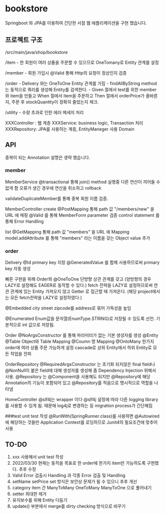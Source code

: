 # bookstore

Springboot 와 JPA를 이용하여 간단한 서점 웹 애플리케이션을 구현 했습니다.

## 프로젝트 구조

/src/main/java/shop/bookstore
  
  /item - 한 회원이 여러 상품을 주문할 수 있으므로 OneTomany로 Entity 관계를 설정
  
  /member - 회원 가입시 @Valid 통해 Http의 요청이 정상인지 검증
  
  /order - Delivery 와는 OneToOne Entity 관계를 가짐
         - findAllByString method는 동적으로 쿼리를 생성해 Entity를 검색한다.
         - Given 절에서 test를 위한 member와 item을 만들고 When 절에서 item을 주문하고 Then 절에서 orderPrice가 올바른지, 주문 후 stockQuantity이 정확히 줄었는지 체크.
  
  /utility - 수량 초과로 인한 에러 메세지 처리
  
  XXXController :  웹 계층
  XXXService: business logic, Transaction 처리
  XXXRepository: JPA를 사용하는 계층, EntityManeger 사용
  Domain


## API
중복이 되는 Annotation 설명은 생략 했습니다.

### member

MemberService
@transactional 통해
join() method 실행중 다른 연산이 끼어들 수 없게 함
오류가 생긴 경우에 연산을 취소하고 rollback

validateDuplicateMember를 통해 중복 회원 이름 검증.

MemberController
create
@PostMapping 통해 path 값 "/members/new" 을 URL 에 매핑
@Valid 를 통해 MemberForm parameter 검증
control statement 를 통해 Error Handling

list
@GetMapping 통해 path 값 "members" 을 URL 에 Mapping
model.addAttribute 를 통해 "members" 라는 이름을 갖는 Object value 추가

### order

Delivery
@Id
primary key 지정
@GeneratedValue 를 함께 사용하므로써 primary key 자동 생성

빠른 구현을 위해 Order와 @OneToOne 단방향 상관 관계를 갖고 (양방향의 경우 LAZY로 설정해도 EAGER로 동작할 수 있다.) fetch 전략을 LAZY로 설정하므로써
연관 관계에 있는 Entity 가져오지 않고 Getter 로 접근할 때 가져온다. (해당 project에서는 모든 fetch전략을 LAZY로 설정하였다.)

@Embedded
city street zipcode를 address로 묶어 가독성을 높임

@Enumerated
Enum값을 문자열(EnumType.STRING)로 저장될 수 있도록 선언. 기본적으로 int 값으로 저장됨.

Order
@NoArgsConstructor 를 통해 파라미터가 없는 기본 생성자를 생성
@Entity @Table Object와 Table Mapping
@Coumn 명 Mapping
@OntoMany 한가지 order에 여러 상품 주문 가능하게 설정 cascade로 상위 Entity에서 하위 Entity로 모든 작업을 전파

OrderRepository
@RequiredArgsConstructor 는 초기화 되지않은 final field나 @NonNull이 붙은 field에 대해 생성자를 생성해 줌 Dependency Injection 위해서 사용.
@Repository 는 @Component을 사용해도 되지만  @Repository에 해당 Annotation의 기능이 포함되어 있고 @Repository를 적음으로 명시적으로 역할을 나타냄

HomeController
@slf4j는 wrapper 이다
@slf4j 설정에 따라 다른 logging library를 사용할 수 있게 됨.
때문에 log4j로 변경하는 등 migration process가 간단해짐

###test
unit test 작성
@RunWith(SpringRunner.class)를 사용하면 @Autowired에 해당하는 것들만 Application Context를 로딩하므로
Junit4의 필요조건에 맞추어 사용

## TO-DO
1. xxx 사용해서 unit test 작성
2. 2022/03/30 현재는 동작을 목표로 한 order에 한가지 item만 가능하도록 구현했다. 추후 수정
3. Valid Error 검출시 Handling 과 각종 Error 검출 및 Handling
4. setName setPrice set 방식은 보안상 문제가 될 수 있으니 추후 개선
5. category item 간 ManyToMany OneToMany ManyToOne 으로 풀어내기
6. setter 최대한 제거
7. 유지보수를 위해 Entity 다듬기
8. update() 부분에서 merge를 dirty checking 방식으로 바꾸기
